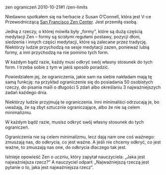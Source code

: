 zen ograniczeń
2010-10-21#1
/zen-limits

Niedawno spotkałem się na herbacie z Susan O&#8217;Connell, która jest
V-ce Przewodniczącą [San Francisco Zen Center](http://www.sfzc.org/). Jest przemiłą osobą.

Jedną z rzeczy, o której mówiła były &#8222;formy&#8221;, które są dużą częścią medytacji Zen &#8211; formy są ścisłymi regułami postawy, pozycji dłoni, siedzenia i innych części medytacji, które są zalecane przez tradycję. Niektórzy ludzie przychodzą na sesje medytacji zazen, ponieważ lubią formy, a inni przychodzą na nie pomimo tych form.

W każdym bądź razie, każdy musi odkryć swój własny stosunek do tych form. I trzeba sobie z tym w jakiś sposób poradzić.

Powiedziałem jej, że ograniczenia, jakie sam na siebie nakładam mają tę samą funkcję: na przykład ograniczenie się do posiadania 50 osobistych rzeczy, do pisania maili o długości 5 zdań albo określaniu 3 najważniejszych zadań każdego dnia.

Niektórzy ludzie przyjmują te ograniczenia. Inni minimaliści odrzucają je, bo uważają, że są zbyt sztucznie ograniczające, albo że nie są celem minimalizmu.

W każdym bądź razie, musisz odkryć swój własny stosunek do tych ograniczeń.

Ograniczenia nie są celem minimalizmu, lecz dają nam one coś ważnego: zmuszają nas, do odkrycia, co jest ważne. A jeśli nie chcemy odkryć, co jest ważne, to zmuszają nas one, do odkrycia dlaczego tak jest.

Istnieje opowieść Zen o uczniu, który zapytał nauczyciela: &#8222;Jaka jest najważniejsza rzecz?&#8221; A nauczyciel odparł: &#8222;Najważniejszą rzeczą jest pytanie o to, jaka jest najważniejsza rzecz&#8221;.
